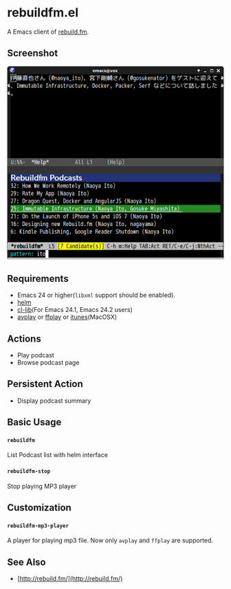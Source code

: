 # rebuildfm.el

A Emacs client of [rebuild.fm](http://rebuild.fm/).


## Screenshot

![rebuildfm](image/rebuildfm.png)


## Requirements

* Emacs 24 or higher(`libxml` support should be enabled).
* [helm](https://github.com/emacs-helm/helm)
* [cl-lib](http://elpa.gnu.org/packages/cl-lib.html)(For Emacs 24.1, Emacs 24.2 users)
* [avplay](https://libav.org/avplay.html) or [ffplay](http://www.ffmpeg.org/ffplay.html) or [itunes](http://www.apple.com/itunes/)(MacOSX)


## Actions

* Play podcast
* Browse podcast page

## Persistent Action

* Display podcast summary


## Basic Usage

#### `rebuildfm`

List Podcast list with helm interface

#### `rebuildfm-stop`

Stop playing MP3 player


## Customization

#### `rebuildfm-mp3-player`

A player for playing mp3 file. Now only `avplay` and `ffplay` are supported.


## See Also

- [http://rebuild.fm/](http://rebuild.fm/)
